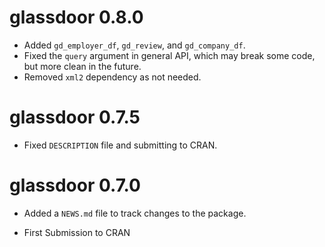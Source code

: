 # glassdoor 0.8.0

* Added `gd_employer_df`, `gd_review`, and `gd_company_df`.
* Fixed the `query` argument in general API, which may break some code, but more clean in the future.
* Removed `xml2` dependency as not needed.

# glassdoor 0.7.5

* Fixed `DESCRIPTION` file and submitting to CRAN.

# glassdoor 0.7.0

* Added a `NEWS.md` file to track changes to the package.

* First Submission to CRAN




